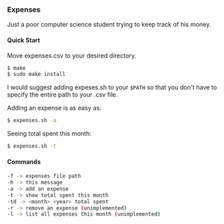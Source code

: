 ### Expenses
Just a poor computer science student trying to keep track of his money.

#### Quick Start
Move expenses.csv to your desired directory.
```bash
$ make
$ sudo make install
```
I would suggest adding expeses.sh to your `$PATH` so that you don't have to specify the entire path
to your .csv file.

Adding an expense is as easy as:
```bash
$ expenses.sh -a
```
Seeing total spent this month:
```bash
$ expenses.sh -t
```

#### Commands
```bash
-f -> expenses file path
-h -> this message
-a -> add an expense
-t -> show total spent this month
-td -> <month> <year> total spent
-r -> remove an expense (unimplemented)
-l -> list all expenses this month (unimplemented)
```
